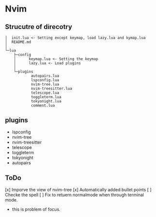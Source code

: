 # Nvim

## Strucutre of direcotry
```
│  init.lua <- Setting except keymap, load lazy.lua and kymap.lua
│  README.md
│  
└─lua
    ├─config
    │      keymap.lua <- Setting the keymap
    │      lazy.lua <- Load plugins
    │      
    └─plugins
            autopairs.lua
            lspconfig.lua
            nvim-tree.lua
            nvim-treesitter.lua
            telescope.lua
            toggleterm.lua
            tokyonight.lua
            comment.lua
```

## plugins
- lspconfig
- nvim-tree
- nvim-treesitter
- telescope
- toggleterm
- tokyonight
- autopairs

## ToDo
[x] Imporve the view of nvim-tree
[x] Automatically added bullet points
[ ] Checke the spell
[ ] Fix to retuern normalmode when through terminal mode.
 - this is problem of focus.
